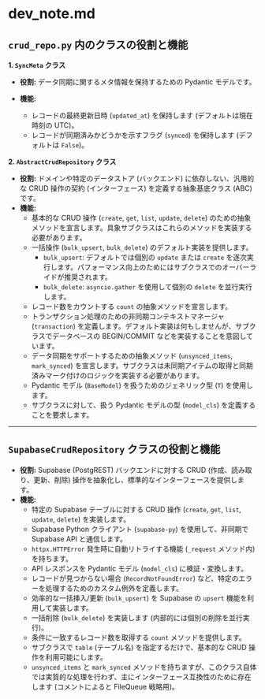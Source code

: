 # dev_note.md

## `crud_repo.py` 内のクラスの役割と機能

**1. `SyncMeta` クラス**

- **役割:** データ同期に関するメタ情報を保持するための Pydantic モデルです。

- **機能:**
  - レコードの最終更新日時 (`updated_at`) を保持します (デフォルトは現在時刻の UTC)。
  - レコードが同期済みかどうかを示すフラグ (`synced`) を保持します (デフォルトは `False`)。

**2. `AbstractCrudRepository` クラス**

- **役割:** ドメインや特定のデータストア (バックエンド) に依存しない、汎用的な CRUD 操作の契約 (インターフェース) を定義する抽象基底クラス (ABC) です。
- **機能:**
  - 基本的な CRUD 操作 (`create`, `get`, `list`, `update`, `delete`) のための抽象メソッドを宣言します。具象サブクラスはこれらのメソッドを実装する必要があります。
  - 一括操作 (`bulk_upsert`, `bulk_delete`) のデフォルト実装を提供します。
    - `bulk_upsert`: デフォルトでは個別の `update` または `create` を逐次実行します。パフォーマンス向上のためにはサブクラスでのオーバーライドが推奨されます。
    - `bulk_delete`: `asyncio.gather` を使用して個別の `delete` を並行実行します。
  - レコード数をカウントする `count` の抽象メソッドを宣言します。
  - トランザクション処理のための非同期コンテキストマネージャ (`transaction`) を定義します。デフォルト実装は何もしませんが、サブクラスでデータベースの BEGIN/COMMIT などを実装することを意図しています。
  - データ同期をサポートするための抽象メソッド (`unsynced_items`, `mark_synced`) を宣言します。サブクラスは未同期アイテムの取得と同期済みマーク付けのロジックを実装する必要があります。
  - Pydantic モデル (`BaseModel`) を扱うためのジェネリック型 (`T`) を使用します。
  - サブクラスに対して、扱う Pydantic モデルの型 (`model_cls`) を定義することを要求します。

---

## `SupabaseCrudRepository` クラスの役割と機能

- **役割:** Supabase (PostgREST) バックエンドに対する CRUD (作成、読み取り、更新、削除) 操作を抽象化し、標準的なインターフェースを提供します。
- **機能:**
  - 特定の Supabase テーブルに対する CRUD 操作 (`create`, `get`, `list`, `update`, `delete`) を実装します。
  - Supabase Python クライアント (`supabase-py`) を使用して、非同期で Supabase API と通信します。
  - `httpx.HTTPError` 発生時に自動リトライする機能 (`_request` メソッド内) を持ちます。
  - API レスポンスを Pydantic モデル (`model_cls`) に検証・変換します。
  - レコードが見つからない場合 (`RecordNotFoundError`) など、特定のエラーを処理するためのカスタム例外を定義します。
  - 効率的な一括挿入/更新 (`bulk_upsert`) を Supabase の `upsert` 機能を利用して実装します。
  - 一括削除 (`bulk_delete`) を実装します (内部的には個別の削除を並行実行)。
  - 条件に一致するレコード数を取得する `count` メソッドを提供します。
  - サブクラスで `table` (テーブル名) を指定するだけで、基本的な CRUD 操作を利用可能にします。
  - `unsynced_items` と `mark_synced` メソッドを持ちますが、このクラス自体では実質的な処理を行わず、主にインターフェース互換性のために存在します (コメントによると FileQueue 戦略用)。